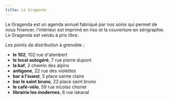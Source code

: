 ```yaml
---
title: Le Gragenda
---
```


Le Gragenda est un agenda annuel fabriqué par nos soins qui permet de nous financer,
l'intérieur est imprimé en riso et la couverture en sérigraphie. Le Gragenda est vendu à prix libre.


Les points de distribution à grenoble :
- **le 102**, 102 rue d'alembert
- **le local autogéré**, 7 rue pierre dupont
- **la baf**, 2 chemin des alpins
- **antigone**, 22 rue des violettes
- **bar à l'ouest**, 5 place sainte claire
- **bar le saint bruno**, 22 place saint bruno
- **le café-vélo**, 59 rue nicolas chorier
- **librairie les modernes**, 6 rue lakanal
